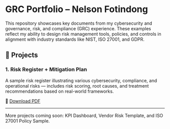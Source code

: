 # GRC Portfolio – Nelson Fotindong

This repository showcases key documents from my cybersecurity and governance, risk, and compliance (GRC) experience. These examples reflect my ability to design risk management tools, policies, and controls in alignment with industry standards like NIST, ISO 27001, and GDPR.

## 📂 Projects

### 1. Risk Register + Mitigation Plan
A sample risk register illustrating various cybersecurity, compliance, and operational risks — includes risk scoring, root causes, and treatment recommendations based on real-world frameworks.

📄 [Download PDF](./RISK%20ASSESSMENT%20TOOL%20-%20Risk%20Register.pdf)

---

More projects coming soon: KPI Dashboard, Vendor Risk Template, and ISO 27001 Policy Sample.

